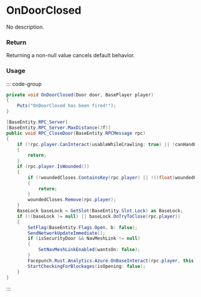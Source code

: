 # OnDoorClosed
<Badge type="info" text="Structure"/>[<Badge type="danger" text="Carbon Compatible"/>](https://github.com/CarbonCommunity/Carbon)[<Badge type="warning" text="Oxide Compatible"/>](https://github.com/OxideMod/Oxide.Rust)
No description.
### Return
Returning a non-null value cancels default behavior.

### Usage
::: code-group
```csharp [Example]
private void OnDoorClosed(Door door, BasePlayer player)
{
	Puts("OnDoorClosed has been fired!");
}
```
```csharp [Source — Assembly-CSharp @ Door]
[BaseEntity.RPC_Server]
[BaseEntity.RPC_Server.MaxDistance(3f)]
public void RPC_CloseDoor(BaseEntity.RPCMessage rpc)
{
	if (!rpc.player.CanInteract(usableWhileCrawling: true) || !canHandOpen || !IsOpen() || IsBusy() || IsLocked())
	{
		return;
	}
	if (rpc.player.IsWounded())
	{
		if (!woundedCloses.ContainsKey(rpc.player) || !((float)woundedCloses[rpc.player] > 2.5f))
		{
			return;
		}
		woundedCloses.Remove(rpc.player);
	}
	BaseLock baseLock = GetSlot(BaseEntity.Slot.Lock) as BaseLock;
	if (!(baseLock != null) || baseLock.OnTryToClose(rpc.player))
	{
		SetFlag(BaseEntity.Flags.Open, b: false);
		SendNetworkUpdateImmediate();
		if (isSecurityDoor && NavMeshLink != null)
		{
			SetNavMeshLinkEnabled(wantsOn: false);
		}
		Facepunch.Rust.Analytics.Azure.OnBaseInteract(rpc.player, this);
		StartCheckingForBlockages(isOpening: false);
	}
}

```
:::
